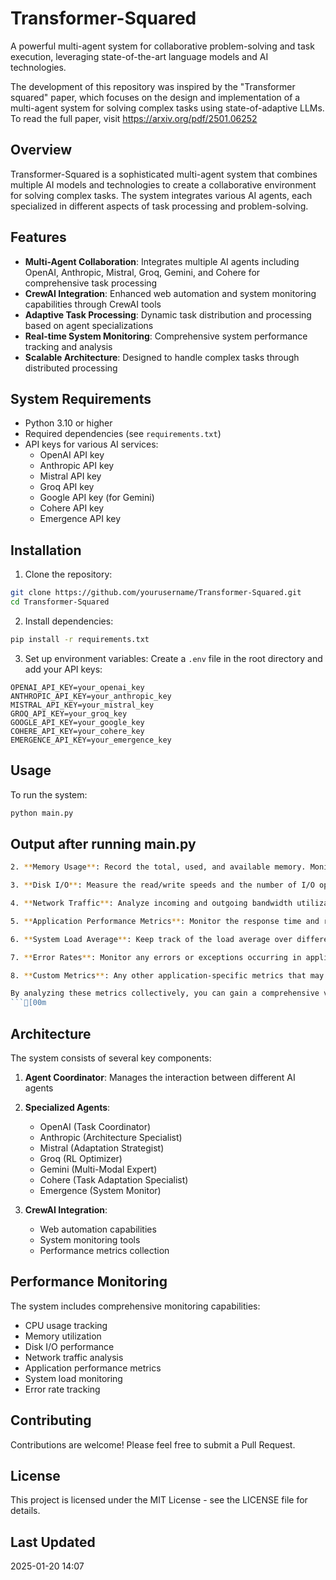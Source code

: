 # Transformer-Squared

A powerful multi-agent system for collaborative problem-solving and task execution, leveraging state-of-the-art language models and AI technologies.

The development of this repository was inspired by the "Transformer squared" paper, which focuses on the design and implementation of a multi-agent system for solving complex tasks using state-of-adaptive LLMs. To read the full paper, visit https://arxiv.org/pdf/2501.06252

## Overview

Transformer-Squared is a sophisticated multi-agent system that combines multiple AI models and technologies to create a collaborative environment for solving complex tasks. The system integrates various AI agents, each specialized in different aspects of task processing and problem-solving.

## Features

- **Multi-Agent Collaboration**: Integrates multiple AI agents including OpenAI, Anthropic, Mistral, Groq, Gemini, and Cohere for comprehensive task processing
- **CrewAI Integration**: Enhanced web automation and system monitoring capabilities through CrewAI tools
- **Adaptive Task Processing**: Dynamic task distribution and processing based on agent specializations
- **Real-time System Monitoring**: Comprehensive system performance tracking and analysis
- **Scalable Architecture**: Designed to handle complex tasks through distributed processing

## System Requirements

- Python 3.10 or higher
- Required dependencies (see `requirements.txt`)
- API keys for various AI services:
  - OpenAI API key
  - Anthropic API key
  - Mistral API key
  - Groq API key
  - Google API key (for Gemini)
  - Cohere API key
  - Emergence API key

## Installation

1. Clone the repository:
```bash
git clone https://github.com/yourusername/Transformer-Squared.git
cd Transformer-Squared
```

2. Install dependencies:
```bash
pip install -r requirements.txt
```

3. Set up environment variables:
Create a `.env` file in the root directory and add your API keys:
```env
OPENAI_API_KEY=your_openai_key
ANTHROPIC_API_KEY=your_anthropic_key
MISTRAL_API_KEY=your_mistral_key
GROQ_API_KEY=your_groq_key
GOOGLE_API_KEY=your_google_key
COHERE_API_KEY=your_cohere_key
EMERGENCE_API_KEY=your_emergence_key
```

## Usage

To run the system:

```bash
python main.py
```

## Output after running main.py
```bash
2. **Memory Usage**: Record the total, used, and available memory. Monitoring swap usage can also provide insights into performance bottlenecks.

3. **Disk I/O**: Measure the read/write speeds and the number of I/O operations to understand disk performance and potential delays.

4. **Network Traffic**: Analyze incoming and outgoing bandwidth utilization, packet loss, and latency to identify network issues.

5. **Application Performance Metrics**: Monitor the response time and resource consumption of critical applications.

6. **System Load Average**: Keep track of the load average over different time intervals to assess how busy the system is over time.

7. **Error Rates**: Monitor any errors or exceptions occurring in applications or system processes.

8. **Custom Metrics**: Any other application-specific metrics that may impact performance.

By analyzing these metrics collectively, you can gain a comprehensive view of the system's health and respond proactively to any performance issues.
```[00m
```

## Architecture

The system consists of several key components:

1. **Agent Coordinator**: Manages the interaction between different AI agents
2. **Specialized Agents**:
   - OpenAI (Task Coordinator)
   - Anthropic (Architecture Specialist)
   - Mistral (Adaptation Strategist)
   - Groq (RL Optimizer)
   - Gemini (Multi-Modal Expert)
   - Cohere (Task Adaptation Specialist)
   - Emergence (System Monitor)

3. **CrewAI Integration**:
   - Web automation capabilities
   - System monitoring tools
   - Performance metrics collection

## Performance Monitoring

The system includes comprehensive monitoring capabilities:

- CPU usage tracking
- Memory utilization
- Disk I/O performance
- Network traffic analysis
- Application performance metrics
- System load monitoring
- Error rate tracking

## Contributing

Contributions are welcome! Please feel free to submit a Pull Request.

## License

This project is licensed under the MIT License - see the LICENSE file for details.

## Last Updated

2025-01-20 14:07
